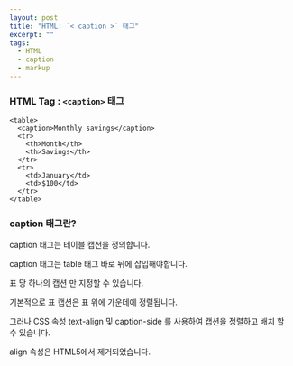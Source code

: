 ```yaml
---
layout: post
title: "HTML: `< caption >` 태그"
excerpt: ""
tags: 
  - HTML
  - caption
  - markup
---
```


### HTML Tag : `<caption>` 태그
```
<table>
  <caption>Monthly savings</caption>
  <tr>
    <th>Month</th>
    <th>Savings</th>
  </tr>
  <tr>
    <td>January</td>
    <td>$100</td>
  </tr>
</table>
```
### caption 태그란?

caption 태그는 테이블 캡션을 정의합니다.

caption 태그는 table 태그 바로 뒤에 삽입해야합니다.

표 당 하나의 캡션 만 지정할 수 있습니다.

기본적으로 표 캡션은 표 위에 가운데에 정렬됩니다.

그러나 CSS 속성 text-align 및 caption-side 를 사용하여 캡션을 정렬하고 배치 할 수 있습니다.

align 속성은 HTML5에서 제거되었습니다.

